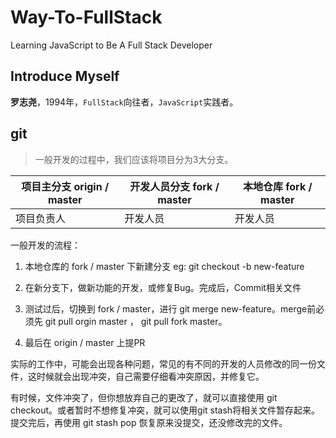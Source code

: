 # Way-To-FullStack
Learning JavaScript to Be A Full Stack Developer

## Introduce Myself
<b>罗志尧</b>，1994年，`FullStack`向往者，`JavaScript`实践者。

## git
> 一般开发的过程中，我们应该将项目分为3大分支。

项目主分支 origin / master | 开发人员分支 fork / master | 本地仓库 fork / master
------------- | ------------- | -------------
项目负责人 | 开发人员 | 开发人员

一般开发的流程：
1. 本地仓库的 fork / master 下新建分支 eg: git checkout -b new-feature

2. 在新分支下，做新功能的开发，或修复Bug。完成后，Commit相关文件

3. 测试过后，切换到 fork / master，进行 git merge new-feature。merge前必须先 git pull orgin master ， git pull fork master。

4. 最后在 origin / master 上提PR

实际的工作中，可能会出现各种问题，常见的有不同的开发的人员修改的同一份文件，这时候就会出现冲突，自己需要仔细看冲突原因，并修复它。

有时候，文件冲突了，但你想放弃自己的更改了，就可以直接使用 git checkout。或者暂时不想修复冲突，就可以使用git stash将相关文件暂存起来。提交完后，再使用 git stash pop 恢复原来没提交，还没修改完的文件。
